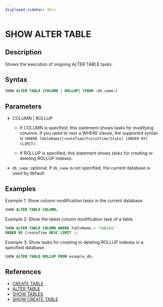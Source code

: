 ```yaml
---
displayed_sidebar: docs
---
```


# SHOW ALTER TABLE

## Description

Shows the execution of ongoing ALTER TABLE tasks.

## Syntax

```sql
SHOW ALTER TABLE {COLUMN | ROLLUP} [FROM <db_name>]
```

## Parameters

- COLUMN | ROLLUP

  - If COLUMN is specified, this statement shows tasks for modifying columns. If you need to nest a WHERE clause, the supported syntax is `[WHERE TableName|CreateTime|FinishTime|State] [ORDER BY] [LIMIT]`.

  - If ROLLUP is specified, this statement shows tasks for creating or deleting ROLLUP indexes.

- `db_name`: optional. If `db_name` is not specified, the current database is used by default.

## Examples

Example 1: Show column modification tasks in the current database.

```sql
SHOW ALTER TABLE COLUMN;
```

Example 2: Show the latest column modification task of a table.

```sql
SHOW ALTER TABLE COLUMN WHERE TableName = "table1"
ORDER BY CreateTime DESC LIMIT 1;
 ```

Example 3: Show tasks for creating or deleting ROLLUP indexes in a specified database.

```sql
SHOW ALTER TABLE ROLLUP FROM example_db;
````

## References

- [CREATE TABLE](CREATE_TABLE.md)
- [ALTER TABLE](ALTER_TABLE.md)
- [SHOW TABLES](SHOW_TABLES.md)
- [SHOW CREATE TABLE](SHOW_CREATE_TABLE.md)
